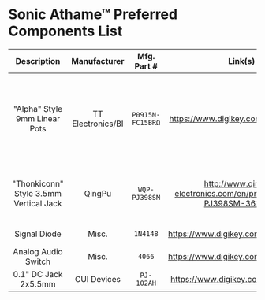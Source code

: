 # Sonic Athame™ Preferred Components List
| Description | Manufacturer | Mfg. Part # | Link(s) | Notes |
| :---------: | :----------: | :---------: | :--: | :---: |
| "Alpha" Style 9mm Linear Pots | TT Electronics/BI | `P0915N-FC15BRΩ` | https://www.digikey.com/short/zbdp2f | Values for Ω: 1K, 5K, **10K**, 25K, 50K, **100K**, 250K, 500K, 1M |
| "Thonkiconn" Style 3.5mm Vertical Jack | QingPu | `WQP-PJ398SM` | http://www.qingpu-electronics.com/en/products/WQP-PJ398SM-362.html | Other part numbers: `WQP-WQP518MA`, `PJ398SM` |
| Signal Diode | Misc. | `1N4148` | https://www.digikey.com/short/zbdp78 | Various packages |
| Analog Audio Switch | Misc. | `4066` | https://www.digikey.com/short/zbdp39 | Various packages |
| 0.1" DC Jack 2x5.5mm | CUI Devices | `PJ-102AH` | https://www.digikey.com/short/zbdj1r |  |
